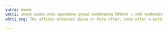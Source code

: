 ```yaml
---
sutra: तत्रजातः
vRtti: अणादयो घादयश्च प्रत्ययाः प्रकृतास्तेषामतः प्रभृत्यर्थाः समर्थविभक्तयश्च निर्दिश्यन्ते ॥ तत्रेति सप्तमीसमर्थाज्जात इत्येतस्मिन्नर्थे यथाविहितं प्रत्ययो भवति ॥
vRtti_eng: The affixes ordained above or here after, come after a word in the 7th case in construction, in the sense of 'born or grown or originated there or then'.

---
```

